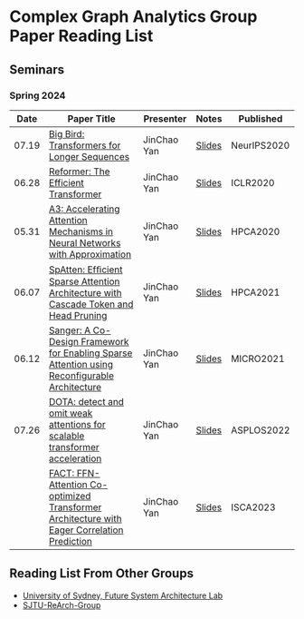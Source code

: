 Complex Graph Analytics Group Paper Reading List
===============================

Seminars
--------

### Spring 2024

|**Date**| **Paper Title**                                                           | **Presenter** | **Notes** | **Published** |
|--------|---------------------------------------------------------------------------|---------------|-----------|---------------|
| 07.19  | [Big Bird: Transformers for Longer Sequences](https://arxiv.org/abs/2007.14062) | JinChao Yan | [Slides](./Slides/bigbird.pptx) |NeurIPS2020|
| 06.28  | [Reformer: The Efficient Transformer](https://arxiv.org/abs/2001.04451) | JinChao Yan | [Slides](./Slides/reformer.pptx) |ICLR2020|
| 05.31  | [A3: Accelerating Attention Mechanisms in Neural Networks with Approximation](https://ieeexplore.ieee.org/document/9065498) | JinChao Yan  | [Slides](./Slides/a3_slide_hpca2020.pptx) |HPCA2020|
| 06.07  | [SpAtten: Efﬁcient Sparse Attention Architecture with Cascade Token and Head Pruning](https://ieeexplore.ieee.org/document/9407232) | JinChao Yan | [Slides](./Slides/SpAtten-for-long-video-no-animation.pdf) |HPCA2021|
| 06.12  | [Sanger: A Co-Design Framework for Enabling Sparse Attention using Reconfigurable Architecture](https://dl.acm.org/doi/10.1145/3466752.3480125) | JinChao Yan | [Slides](./Slides/Sanger.pptx) |MICRO2021|
| 07.26  | [DOTA: detect and omit weak attentions for scalable transformer acceleration](https://dl.acm.org/doi/10.1145/3503222.3507738) | JinChao Yan | [Slides](./Slides/dota.pptx) |ASPLOS2022|
|   | [FACT: FFN-Attention Co-optimized Transformer Architecture with Eager Correlation Prediction](https://dl.acm.org/doi/10.1145/3579371.3589057) | JinChao Yan | [Slides](./Slides/FACT.pdf) |ISCA2023|

Reading List From Other Groups
------------------------------

-   [University of Sydney, Future System Architecture Lab](https://github.com/usyd-fsalab/ReadingList)
-   [SJTU-ReArch-Group](https://github.com/SJTU-ReArch-Group/Paper-Reading-List)

